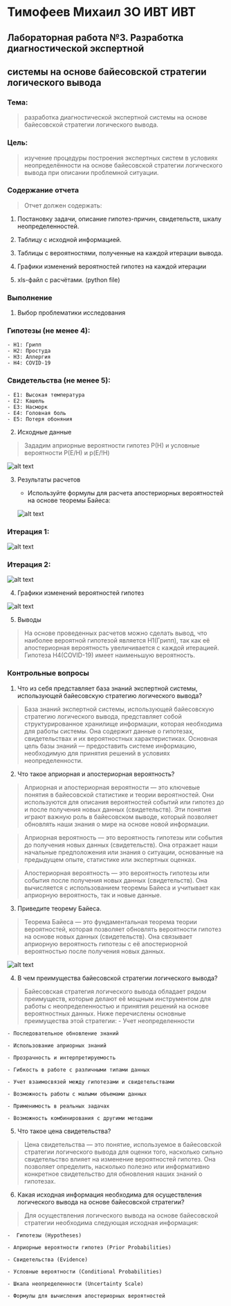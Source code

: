 # Тимофеев Михаил ЗО ИВТ ИВТ

## Лабораторная работа №3. Разработка диагностической экспертной 
## системы на основе байесовской стратегии логического вывода


### Тема: 
> разработка диагностической экспертной системы на
> основе байесовской стратегии логического вывода.

### Цель:

> изучение процедуры построения экспертных систем в условиях неопределённости на основе байесовской стратегии
> логического вывода при описании проблемной ситуации.

### Содержание отчета

> Отчет должен содержать:

1. Постановку задачи, описание гипотез-причин, свидетельств, шкалу неопределенностей.

2. Таблицу с исходной информацией.

3. Таблицы с вероятностями, полученные на каждой итерации вывода.

4. Графики изменений вероятностей гипотез на каждой итерации

5. xls-файл с расчётами. (python file)

### Выполнение

1. Выбор проблематики исследования

### Гипотезы (не менее 4):
    - H1: Грипп
    - H2: Простуда
    - H3: Аллергия
    - H4: COVID-19

### Свидетельства (не менее 5):
    - E1: Высокая температура
    - E2: Кашель
    - E3: Насморк
    - E4: Головная боль
    - E5: Потеря обоняния

2. Исходные данные

> Зададим априорные вероятности гипотез P(H) и условные вероятности P(E/H) и p(E/!H)

![alt text](images/1_.png)

3. Результаты расчетов

    - Используйте формулы для расчета апостериорных вероятностей на основе теоремы Байеса:

    ![alt text](images/2_.png)

### Итерация 1:

![alt text](images/3_.png)

### Итерация 2:

![alt text](images/4_.png)


4. Графики изменений вероятностей гипотез

![alt text](images/5_.png)

5. Выводы

> На основе проведенных расчетов можно сделать вывод, что наиболее вероятной гипотезой
> является H1(Грипп), так как её апостериорная вероятность увеличивается с каждой итерацией.
> Гипотеза H4(COVID-19) имеет наименьшую вероятность.


### Контрольные вопросы

1. Что из себя представляет база знаний экспертной системы, использующей байесовскую стратегию логического вывода?

> База знаний экспертной системы, использующей байесовскую стратегию логического вывода, представляет собой 
> структурированное хранилище информации, которая необходима для работы системы. Она содержит данные о гипотезах, 
> свидетельствах и их вероятностных характеристиках. Основная цель базы знаний — предоставить системе информацию, 
> необходимую для принятия решений в условиях неопределенности.

2. Что такое априорная и апостериорная вероятность?

> Априорная и апостериорная вероятности — это ключевые понятия в байесовской статистике и теории вероятностей. 
> Они используются для описания вероятностей событий или гипотез до и после получения новых данных (свидетельств). 
> Эти понятия играют важную роль в байесовском выводе, который позволяет обновлять наши знания о мире на основе новой информации.

> Априорная вероятность — это вероятность гипотезы или события до получения новых данных (свидетельств). 
> Она отражает наши начальные предположения или знания о ситуации, основанные на предыдущем опыте, статистике или экспертных оценках.

> Апостериорная вероятность — это вероятность гипотезы или события после получения новых данных (свидетельств). 
> Она вычисляется с использованием теоремы Байеса и учитывает как априорную вероятность, так и новые данные.

3. Приведите теорему Байеса.

> Теорема Байеса — это фундаментальная теорема теории вероятностей, которая позволяет обновлять вероятности
> гипотез на основе новых данных (свидетельств). Она связывает априорную вероятность гипотезы с её апостериорной
> вероятностью после получения новых данных.

![alt text](images/6_.png)

4. В чем преимущества байесовской стратегии логического вывода?

> Байесовская стратегия логического вывода обладает рядом преимуществ, которые делают её мощным инструментом 
> для работы с неопределенностью и принятия решений на основе вероятностных данных.
>  Ниже перечислены основные преимущества этой стратегии: 
    - Учет неопределенности

    - Последовательное обновление знаний

    - Использование априорных знаний

    - Прозрачность и интерпретируемость

    - Гибкость в работе с различными типами данных

    - Учет взаимосвязей между гипотезами и свидетельствами

    - Возможность работы с малыми объемами данных

    - Применимость в реальных задачах

    - Возможность комбинирования с другими методами

5. Что такое цена свидетельства?

> Цена свидетельства — это понятие, используемое в байесовской стратегии логического вывода для оценки того, 
> насколько сильно свидетельство влияет на изменение вероятностей гипотез. Она позволяет определить, насколько
> полезно или информативно конкретное свидетельство для обновления наших знаний о гипотезах.

6. Какая исходная информация необходима для осуществления логического вывода на основе байесовской стратегии?

> Для осуществления логического вывода на основе байесовской стратегии необходима следующая исходная информация:

    -  Гипотезы (Hypotheses)

    - Априорные вероятности гипотез (Prior Probabilities)

    - Свидетельства (Evidence)

    - Условные вероятности (Conditional Probabilities)

    - Шкала неопределенности (Uncertainty Scale)

    - Формулы для вычисления апостериорных вероятностей

